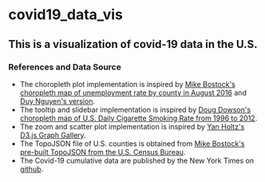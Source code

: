 # covid19_data_vis

## This is a visualization of covid-19 data in the U.S.

### References and Data Source
- The choropleth plot implementation is inspired by [Mike Bostock's choropleth map of unemployment rate by county in August 2016](https://observablehq.com/@d3/choropleth) and [Duy Nguyen's version](http://bl.ocks.org/dougdowson/9832019).
- The tooltip and slidebar implementation is inspired by [Doug Dowson's choropleth map of U.S. Daily Cigarette Smoking Rate from 1996 to 2012](https://bl.ocks.org/duynguyen158/b96fa12ed5590b8435af799728e00a96).
- The zoom and scatter plot implementation is inspired by [Yan Holtz's D3.js Graph Gallery](https://www.d3-graph-gallery.com/index.html). 
- The TopoJSON file of U.S. counties is obtained from [Mike Bostock's pre-built TopoJSON from the U.S. Census Bureau](https://github.com/topojson/us-atlas). 
- The Covid-19 cumulative data are published by the New York Times on [github](https://github.com/nytimes/covid-19-data).
